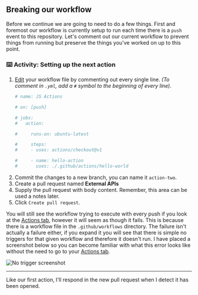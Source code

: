 ## Breaking our workflow

Before we continue we are going to need to do a few things. First and foremost our workflow is currently setup to run each time there is a `push` event to this repository. Let's comment out our current workflow to prevent things from running but preserve the things you've worked on up to this point.

### :keyboard: Activity: Setting up the next action

1. [Edit]({{workflowFile}}) your workflow file by commenting out every single line. _(To comment in `.yml`, add a `#` symbol to the beginning of every line)_.
    ```yaml
    # name: JS Actions

    # on: [push]

    # jobs:
    #   action:

    #     runs-on: ubuntu-latest

    #     steps:
    #     - uses: actions/checkout@v1

    #     - name: hello-action
    #       uses: ./.github/actions/hello-world
    ```
2. Commit the changes to a new branch, you can name it `action-two`.
3. Create a pull request named **External APIs**
4. Supply the pull request with body content. Remember, this area can be used a notes later.
5. Click `Create pull request`.

You will still see the workflow trying to execute with every push if you look at the [Actions tab]({{actionsUrl}}), however it will seem as though it fails. This is because there is a workflow file in the `.github/workflows` directory. The failure isn't actually a failure either, if you expand it you will see that there is simple no triggers for that given workflow and therefore it doesn't run. I have placed a screenshot below so you can become familiar with what this error looks like without the need to go to your [Actions tab]({{actionsUrl}}).

![No trigger screenshot](https://i.imgur.com/rARtXc1.png)


---

Like our first action, I'll respond in the new pull request when I detect it has been opened.
